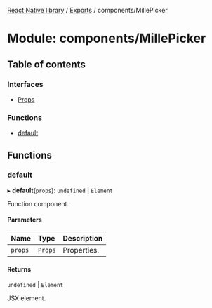 [React Native library](../index.md) / [Exports](../modules.md) / components/MillePicker

# Module: components/MillePicker

## Table of contents

### Interfaces

- [Props](../interfaces/components_MillePicker.Props.md)

### Functions

- [default](components_MillePicker.md#default)

## Functions

### default

▸ **default**(`props`): `undefined` \| `Element`

Function component.

#### Parameters

| Name | Type | Description |
| :------ | :------ | :------ |
| `props` | [`Props`](../interfaces/components_MillePicker.Props.md) | Properties. |

#### Returns

`undefined` \| `Element`

JSX element.
